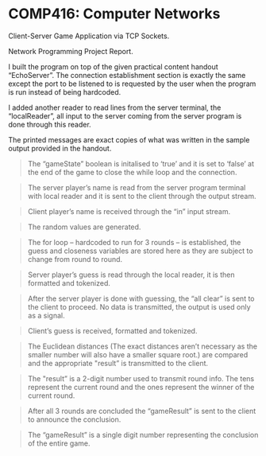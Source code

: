 # COMP416: Computer Networks 
 Client-Server Game Application via TCP Sockets. 
 
 Network Programming Project Report.


I built the program on top of the given practical content handout “EchoServer”. The connection establishment section is exactly the same except the port to be listened to is requested by the user when the program is run instead of being hardcoded.  

I added another reader to read lines from the server terminal, the “localReader”, all input to the server coming from the server program is done through this reader. 

The printed messages are exact copies of what was written in the sample output provided in the handout. 

> The “gameState” boolean is initalised to ‘true’ and it is set to ‘false’ at the end of the game to close the while loop and the connection. 

> The server player’s name is read from the server program terminal with local reader and it is sent to the client through the output stream. 

> Client player’s name is received through the “in” input stream. 

> The random values are generated. 

> The for loop – hardcoded to run for 3 rounds – is established, the guess and closeness variables are stored here as they are subject to change from round to round. 

> Server player’s guess is read through the local reader, it is then formatted and tokenized. 

> After the server player is done with guessing, the “all clear” is sent to the client to proceed. No data is transmitted, the output is used only as a signal. 

> Client’s guess is received, formatted and tokenized. 

> The Euclidean distances (The exact distances aren’t necessary as the smaller number will also have a smaller square root.) are compared and the appropriate "result” is transmitted to the client. 

> The "result” is a 2-digit number used to transmit round info. The tens represent the current round and the ones represent the winner of the current round. 

> After all 3 rounds are concluded the “gameResult” is sent to the client to announce the conclusion. 

> The “gameResult” is a single digit number representing the conclusion of the entire game. 
